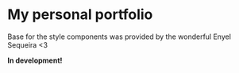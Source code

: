 # My personal portfolio

Base for the style components was provided by the wonderful Enyel Sequeira <3

**In development!**